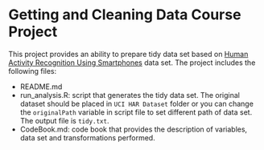 # Getting and Cleaning Data Course Project

This project provides an ability to prepare tidy data set based on [Human Activity Recognition Using Smartphones](http://archive.ics.uci.edu/ml/datasets/Human+Activity+Recognition+Using+Smartphones) data set.
The project includes the following files:
- README.md
- run_analysis.R: script that generates the tidy data set. The original dataset should be placed in `UCI HAR Dataset` folder or you can change the `originalPath` variable in script file to set different path of data set. The output file is `tidy.txt`.
- CodeBook.md: code book that provides the description of variables, data set and transformations performed.
